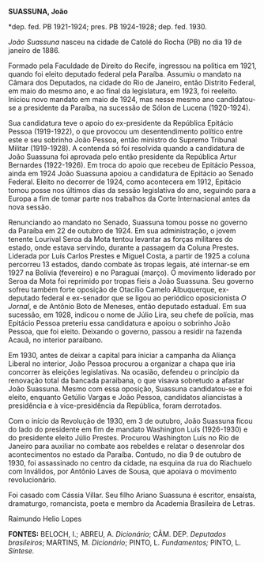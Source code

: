 **SUASSUNA, João**

\*dep. fed. PB 1921-1924; pres. PB 1924-1928; dep. fed. 1930.

*João Suassuna* nasceu na cidade de Catolé do Rocha (PB) no dia 19 de
janeiro de 1886.

Formado pela Faculdade de Direito do Recife, ingressou na política em
1921, quando foi eleito deputado federal pela Paraíba. Assumiu o mandato
na Câmara dos Deputados, na cidade do Rio de Janeiro, então Distrito
Federal, em maio do mesmo ano, e ao final da legislatura, em 1923, foi
reeleito. Iniciou novo mandato em maio de 1924, mas nesse mesmo ano
candidatou-se a presidente da Paraíba, na sucessão de Sólon de Lucena
(1920-1924).

Sua candidatura teve o apoio do ex-presidente da República Epitácio
Pessoa (1919-1922), o que provocou um desentendimento político entre
este e seu sobrinho João Pessoa, então ministro do Supremo Tribunal
Militar (1919-1928). A contenda só foi resolvida quando a candidatura de
João Suassuna foi aprovada pelo então presidente da República Artur
Bernardes (1922-1926). Em troca do apoio que recebeu de Epitácio Pessoa,
ainda em 1924 João Suassuna apoiou a candidatura de Epitácio ao Senado
Federal. Eleito no decorrer de 1924, como acontecera em 1912, Epitácio
tomou posse nos últimos dias da sessão legislativa do ano, seguindo para
a Europa a fim de tomar parte nos trabalhos da Corte Internacional antes
da nova sessão.

Renunciando ao mandato no Senado, Suassuna tomou posse no governo da
Paraíba em 22 de outubro de 1924. Em sua administração, o jovem tenente
Lourival Seroa da Mota tentou levantar as forças militares do estado,
onde estava servindo, durante a passagem da Coluna Prestes. Liderada por
Luís Carlos Prestes e Miguel Costa, a partir de 1925 a coluna percorreu
13 estados, dando combate às tropas legais, até internar-se em 1927 na
Bolívia (fevereiro) e no Paraguai (março). O movimento liderado por
Seroa da Mota foi reprimido por tropas fieis a João Suassuna. Seu
governo sofreu também forte oposição de Otacílio Camelo Albuquerque,
ex-deputado federal e ex-senador que se ligou ao periódico oposicionista
*O Jornal*, e de Antônio Boto de Meneses, então deputado estadual. Em
sua sucessão, em 1928, indicou o nome de Júlio Lira, seu chefe de
polícia, mas Epitácio Pessoa preteriu essa candidatura e apoiou o
sobrinho João Pessoa, que foi eleito. Deixando o governo, passou a
residir na fazenda Acauã, no interior paraibano.

Em 1930, antes de deixar a capital para iniciar a campanha da Aliança
Liberal no interior, João Pessoa procurou a organizar a chapa que iria
concorrer às eleições legislativas. Na ocasião, defendeu o princípio da
renovação total da bancada paraibana, o que visava sobretudo a afastar
João Suassuna. Mesmo com essa oposição, Suassuna candidatou-se e foi
eleito, enquanto Getúlio Vargas e João Pessoa, candidatos aliancistas à
presidência e à vice-presidência da República, foram derrotados.

Com o início da Revolução de 1930, em 3 de outubro, João Suassuna ficou
do lado do presidente em fim de mandato Washington Luís (1926-1930) e do
presidente eleito Júlio Prestes. Procurou Washington Luís no Rio de
Janeiro para auxiliar no combate aos rebeldes e relatar o desenrolar dos
acontecimentos no estado da Paraíba. Contudo, no dia 9 de outubro de
1930, foi assassinado no centro da cidade, na esquina da rua do
Riachuelo com Inválidos, por Antônio Laves de Sousa, que apoiava o
movimento revolucionário.

Foi casado com Cássia Villar. Seu filho Ariano Suassuna é escritor,
ensaísta, dramaturgo, romancista, poeta e membro da Academia Brasileira
de Letras.

Raimundo Helio Lopes

**FONTES:** BELOCH, I.; ABREU, A. *Dicionário*; CÂM. DEP. *Deputados
brasileiros*; MARTINS, M. *Dicionário*; PINTO, L. *Fundamentos;* PINTO,
L. *Síntese.*
